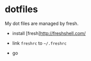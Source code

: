 dotfiles
========

My dot files are managed by fresh.

- install [fresh]<http://freshshell.com/>

- link `freshrc`  to `~/.freshrc`

- go
